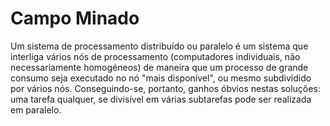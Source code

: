 # Campo Minado

Um sistema de processamento distribuído ou paralelo é um sistema que interliga vários nós de processamento (computadores individuais, não necessariamente homogéneos) de maneira que um processo de grande consumo seja executado no nó "mais disponível", ou mesmo subdividido por vários nós. Conseguindo-se, portanto, ganhos óbvios nestas soluções: uma tarefa qualquer, se divisível em várias subtarefas pode ser realizada em paralelo.
